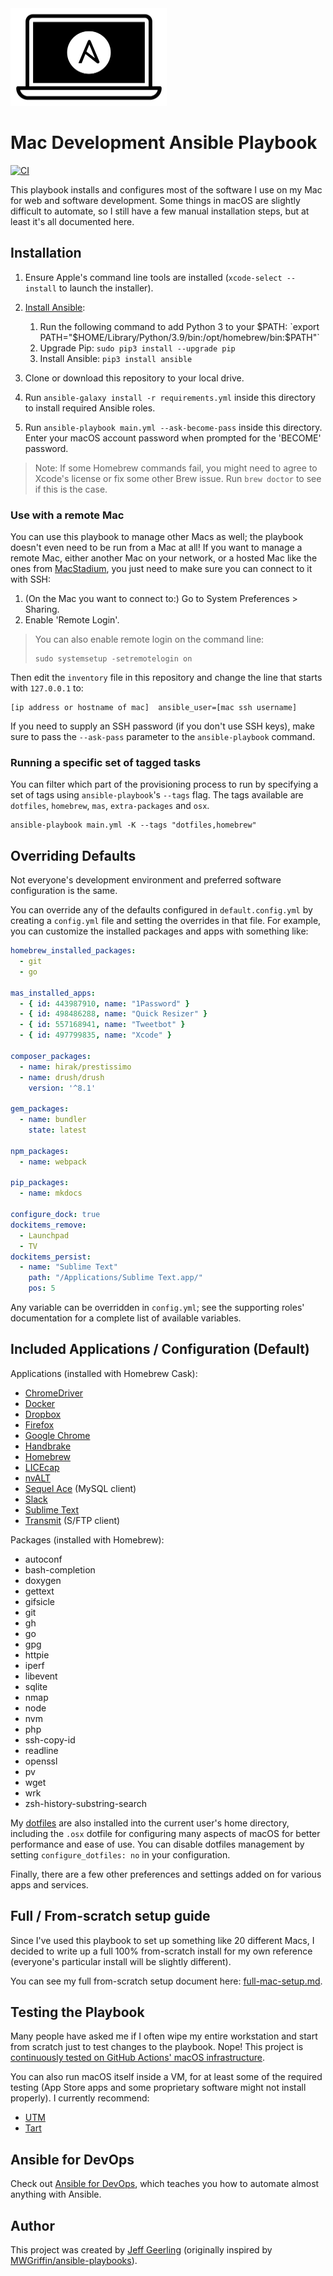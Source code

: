 <img src="https://raw.githubusercontent.com/geerlingguy/mac-dev-playbook/master/files/Mac-Dev-Playbook-Logo.png" width="250" height="156" alt="Mac Dev Playbook Logo" />

# Mac Development Ansible Playbook

[![CI][badge-gh-actions]][link-gh-actions]

This playbook installs and configures most of the software I use on my Mac for web and software development. Some things in macOS are slightly difficult to automate, so I still have a few manual installation steps, but at least it's all documented here.

## Installation

  1. Ensure Apple's command line tools are installed (`xcode-select --install` to launch the installer).
  2. [Install Ansible](https://docs.ansible.com/ansible/latest/installation_guide/index.html):

     1. Run the following command to add Python 3 to your $PATH: `export PATH="$HOME/Library/Python/3.9/bin:/opt/homebrew/bin:$PATH"`
     2. Upgrade Pip: `sudo pip3 install --upgrade pip`
     3. Install Ansible: `pip3 install ansible`

  3. Clone or download this repository to your local drive.
  4. Run `ansible-galaxy install -r requirements.yml` inside this directory to install required Ansible roles.
  5. Run `ansible-playbook main.yml --ask-become-pass` inside this directory. Enter your macOS account password when prompted for the 'BECOME' password.

> Note: If some Homebrew commands fail, you might need to agree to Xcode's license or fix some other Brew issue. Run `brew doctor` to see if this is the case.

### Use with a remote Mac

You can use this playbook to manage other Macs as well; the playbook doesn't even need to be run from a Mac at all! If you want to manage a remote Mac, either another Mac on your network, or a hosted Mac like the ones from [MacStadium](https://www.macstadium.com), you just need to make sure you can connect to it with SSH:

  1. (On the Mac you want to connect to:) Go to System Preferences > Sharing.
  2. Enable 'Remote Login'.

> You can also enable remote login on the command line:
>
>     sudo systemsetup -setremotelogin on

Then edit the `inventory` file in this repository and change the line that starts with `127.0.0.1` to:

```
[ip address or hostname of mac]  ansible_user=[mac ssh username]
```

If you need to supply an SSH password (if you don't use SSH keys), make sure to pass the `--ask-pass` parameter to the `ansible-playbook` command.

### Running a specific set of tagged tasks

You can filter which part of the provisioning process to run by specifying a set of tags using `ansible-playbook`'s `--tags` flag. The tags available are `dotfiles`, `homebrew`, `mas`, `extra-packages` and `osx`.

    ansible-playbook main.yml -K --tags "dotfiles,homebrew"

## Overriding Defaults

Not everyone's development environment and preferred software configuration is the same.

You can override any of the defaults configured in `default.config.yml` by creating a `config.yml` file and setting the overrides in that file. For example, you can customize the installed packages and apps with something like:

```yaml
homebrew_installed_packages:
  - git
  - go

mas_installed_apps:
  - { id: 443987910, name: "1Password" }
  - { id: 498486288, name: "Quick Resizer" }
  - { id: 557168941, name: "Tweetbot" }
  - { id: 497799835, name: "Xcode" }

composer_packages:
  - name: hirak/prestissimo
  - name: drush/drush
    version: '^8.1'

gem_packages:
  - name: bundler
    state: latest

npm_packages:
  - name: webpack

pip_packages:
  - name: mkdocs

configure_dock: true
dockitems_remove:
  - Launchpad
  - TV
dockitems_persist:
  - name: "Sublime Text"
    path: "/Applications/Sublime Text.app/"
    pos: 5
```

Any variable can be overridden in `config.yml`; see the supporting roles' documentation for a complete list of available variables.

## Included Applications / Configuration (Default)

Applications (installed with Homebrew Cask):

  - [ChromeDriver](https://sites.google.com/chromium.org/driver/)
  - [Docker](https://www.docker.com/)
  - [Dropbox](https://www.dropbox.com/)
  - [Firefox](https://www.mozilla.org/en-US/firefox/new/)
  - [Google Chrome](https://www.google.com/chrome/)
  - [Handbrake](https://handbrake.fr/)
  - [Homebrew](http://brew.sh/)
  - [LICEcap](http://www.cockos.com/licecap/)
  - [nvALT](http://brettterpstra.com/projects/nvalt/)
  - [Sequel Ace](https://sequel-ace.com) (MySQL client)
  - [Slack](https://slack.com/)
  - [Sublime Text](https://www.sublimetext.com/)
  - [Transmit](https://panic.com/transmit/) (S/FTP client)

Packages (installed with Homebrew):

  - autoconf
  - bash-completion
  - doxygen
  - gettext
  - gifsicle
  - git
  - gh
  - go
  - gpg
  - httpie
  - iperf
  - libevent
  - sqlite
  - nmap
  - node
  - nvm
  - php
  - ssh-copy-id
  - readline
  - openssl
  - pv
  - wget
  - wrk
  - zsh-history-substring-search

My [dotfiles](https://github.com/geerlingguy/dotfiles) are also installed into the current user's home directory, including the `.osx` dotfile for configuring many aspects of macOS for better performance and ease of use. You can disable dotfiles management by setting `configure_dotfiles: no` in your configuration.

Finally, there are a few other preferences and settings added on for various apps and services.

## Full / From-scratch setup guide

Since I've used this playbook to set up something like 20 different Macs, I decided to write up a full 100% from-scratch install for my own reference (everyone's particular install will be slightly different).

You can see my full from-scratch setup document here: [full-mac-setup.md](full-mac-setup.md).

## Testing the Playbook

Many people have asked me if I often wipe my entire workstation and start from scratch just to test changes to the playbook. Nope! This project is [continuously tested on GitHub Actions' macOS infrastructure](https://github.com/geerlingguy/mac-dev-playbook/actions?query=workflow%3ACI).

You can also run macOS itself inside a VM, for at least some of the required testing (App Store apps and some proprietary software might not install properly). I currently recommend:

  - [UTM](https://mac.getutm.app)
  - [Tart](https://github.com/cirruslabs/tart)

## Ansible for DevOps

Check out [Ansible for DevOps](https://www.ansiblefordevops.com/), which teaches you how to automate almost anything with Ansible.

## Author

This project was created by [Jeff Geerling](https://www.jeffgeerling.com/) (originally inspired by [MWGriffin/ansible-playbooks](https://github.com/MWGriffin/ansible-playbooks)).

[badge-gh-actions]: https://github.com/geerlingguy/mac-dev-playbook/actions/workflows/ci.yml/badge.svg
[link-gh-actions]: https://github.com/geerlingguy/mac-dev-playbook/actions/workflows/ci.yml
